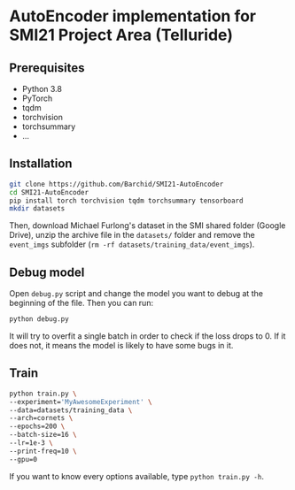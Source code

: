 # AutoEncoder implementation for SMI21 Project Area (Telluride)

## Prerequisites
- Python 3.8
- PyTorch
- tqdm
- torchvision
- torchsummary
- ...

## Installation
```bash
git clone https://github.com/Barchid/SMI21-AutoEncoder
cd SMI21-AutoEncoder
pip install torch torchvision tqdm torchsummary tensorboard
mkdir datasets
```

Then, download Michael Furlong's dataset in the SMI shared folder (Google Drive), unzip the archive file in the `datasets/` folder and remove the `event_imgs` subfolder (`rm -rf datasets/training_data/event_imgs`).

## Debug model
Open `debug.py` script and change the model you want to debug at the beginning of the file. Then you can run:

```bash
python debug.py
```

It will try to overfit a single batch in order to check if the loss drops to 0. If it does not, it means the model is likely to have some bugs in it.


## Train
```bash
python train.py \
--experiment='MyAwesomeExperiment' \
--data=datasets/training_data \
--arch=cornets \
--epochs=200 \
--batch-size=16 \
--lr=1e-3 \
--print-freq=10 \
--gpu=0
```

If you want to know every options available, type `python train.py -h`.

